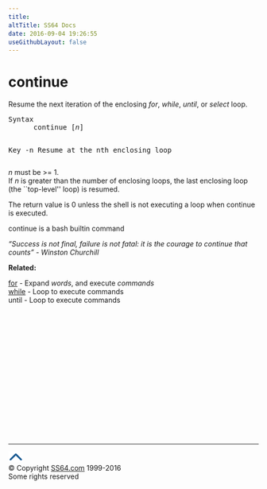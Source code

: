 ```yaml
---
title:
altTitle: SS64 Docs
date: 2016-09-04 19:26:55
useGithubLayout: false
---
```

<!-- #BeginLibraryItem "/Library/head_osx.lbi" --><!-- #EndLibraryItem --><h1>continue</h1> 
<p>Resume the next iteration of the enclosing <i>for</i>, <i>while</i>, <i>until</i>, or <i>select</i> loop.</p>
<pre>Syntax
      continue [<i>n</i>]

Key
    -n   Resume at the nth enclosing loop</pre>
<p> <i>n</i> must be &gt;= 1. <br>
If <i>n</i> is greater than the number of
enclosing loops, the last enclosing loop (the ``top-level'' loop) is resumed. </p>
<p>The return
value is 0 unless the shell is not executing a loop when continue is executed.</p>
<p>continue is a bash builtin command</p>

<p class="quote"><i>“Success is not final, failure is not fatal: it is the courage to continue that counts” - Winston Churchill</i></p>
<p><b>Related:</b></p>
<p>
<a href="for.html">for</a> - Expand <var>words</var>, and execute <var>commands</var><br>
<a href="while.html">while</a> - Loop to execute commands<br>
until - Loop to execute commands</p><!-- #BeginLibraryItem "/Library/foot_osx.lbi" --><p>
<!-- OSX300 -->
<ins class="adsbygoogle" style="display:inline-block;width:300px;height:250px" data-ad-client="ca-pub-6140977852749469" data-ad-slot="1823340303"></ins>
<script>
(adsbygoogle = window.adsbygoogle || []).push({});
</script></p>
<hr>
<div id="bl" class="footer"><a href="continue.html#"><img src="../images/top.png" width="30" height="22" alt="Back to the Top"></a></div>
<div id="br" class="footer, tagline">© Copyright <a href="http://ss64.com/">SS64.com</a> 1999-2016<br>
Some rights reserved</div><!-- #EndLibraryItem -->
